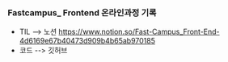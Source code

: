 ### Fastcampus_ Frontend 온라인과정 기록
- TIL  --> 노션 https://www.notion.so/Fast-Campus_Front-End-4d6169e67b40473d909b4b65ab970185
- 코드 --> 깃허브
